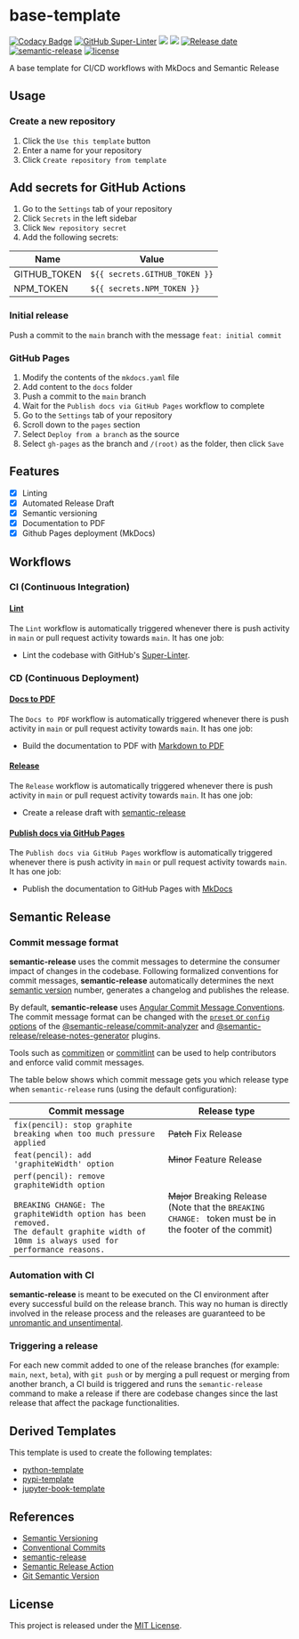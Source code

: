 # base-template

[![Codacy Badge][codacy-image]][codacy-url]
[![GitHub Super-Linter][linter-image]][linter-url]
![][workflows-badge-image]
![][version-image]
[![Release date][release-date-image]][release-url]
[![semantic-release][semantic-image]][semantic-url]
[![license][license-image]][license-url]

A base template for CI/CD workflows with MkDocs and Semantic Release

## Usage

### Create a new repository

1. Click the `Use this template` button
2. Enter a name for your repository
3. Click `Create repository from template`

## Add secrets for GitHub Actions

1. Go to the `Settings` tab of your repository
2. Click `Secrets` in the left sidebar
3. Click `New repository secret`
4. Add the following secrets:

| Name         | Value                         |
| ------------ | ----------------------------- |
| GITHUB_TOKEN | `${{ secrets.GITHUB_TOKEN }}` |
| NPM_TOKEN    | `${{ secrets.NPM_TOKEN }}`    |

### Initial release

Push a commit to the `main` branch with the message `feat: initial commit`

### GitHub Pages

1. Modify the contents of the `mkdocs.yaml` file
2. Add content to the `docs` folder
3. Push a commit to the `main` branch
4. Wait for the `Publish docs via GitHub Pages` workflow to complete
5. Go to the `Settings` tab of your repository
6. Scroll down to the `pages` section
7. Select `Deploy from a branch` as the source
8. Select `gh-pages` as the branch and `/(root)` as the folder, then click `Save`

## Features

- [x] Linting
- [x] Automated Release Draft
- [x] Semantic versioning
- [x] Documentation to PDF
- [x] Github Pages deployment (MkDocs)

## Workflows

### CI (Continuous Integration)

#### [Lint](.github/workflows/ci-linter.yaml)

The `Lint` workflow is automatically triggered whenever there is push activity in `main` or pull request activity towards `main`. It has one job:

- Lint the codebase with GitHub's [Super-Linter](https://github.com/github/super-linter).

### CD (Continuous Deployment)

#### [Docs to PDF](.github/workflows/cd-build.yaml)

The `Docs to PDF` workflow is automatically triggered whenever there is push activity in `main` or pull request activity towards `main`. It has one job:

- Build the documentation to PDF with [Markdown to PDF](https://github.com/BaileyJM02/markdown-to-pdf)

#### [Release](.github/workflows/cd-release.yaml)

The `Release` workflow is automatically triggered whenever there is push activity in `main` or pull request activity towards `main`. It has one job:

- Create a release draft with [semantic-release](https://github.com/semantic-release/semantic-release)

#### [Publish docs via GitHub Pages](.github/workflows/cd-cd-publish.yaml)

The `Publish docs via GitHub Pages` workflow is automatically triggered whenever there is push activity in `main` or pull request activity towards `main`. It has one job:

- Publish the documentation to GitHub Pages with [MkDocs](https://www.mkdocs.org/)

## Semantic Release

### Commit message format

**semantic-release** uses the commit messages to determine the consumer impact of changes in the codebase.
Following formalized conventions for commit messages, **semantic-release** automatically determines the next [semantic version](https://semver.org) number, generates a changelog and publishes the release.

By default, **semantic-release** uses [Angular Commit Message Conventions](https://github.com/angular/angular/blob/master/CONTRIBUTING.md#-commit-message-format).
The commit message format can be changed with the [`preset` or `config` options](docs/usage/configuration.md#options) of the [@semantic-release/commit-analyzer](https://github.com/semantic-release/commit-analyzer#options) and [@semantic-release/release-notes-generator](https://github.com/semantic-release/release-notes-generator#options) plugins.

Tools such as [commitizen](https://github.com/commitizen/cz-cli) or [commitlint](https://github.com/conventional-changelog/commitlint) can be used to help contributors and enforce valid commit messages.

The table below shows which commit message gets you which release type when `semantic-release` runs (using the default configuration):

| Commit message                                                                                                                                                                                   | Release type                                                                                                    |
| ------------------------------------------------------------------------------------------------------------------------------------------------------------------------------------------------ | --------------------------------------------------------------------------------------------------------------- |
| `fix(pencil): stop graphite breaking when too much pressure applied`                                                                                                                             | ~~Patch~~ Fix Release                                                                                           |
| `feat(pencil): add 'graphiteWidth' option`                                                                                                                                                       | ~~Minor~~ Feature Release                                                                                       |
| `perf(pencil): remove graphiteWidth option`<br><br>`BREAKING CHANGE: The graphiteWidth option has been removed.`<br>`The default graphite width of 10mm is always used for performance reasons.` | ~~Major~~ Breaking Release <br /> (Note that the `BREAKING CHANGE: ` token must be in the footer of the commit) |

### Automation with CI

**semantic-release** is meant to be executed on the CI environment after every successful build on the release branch.
This way no human is directly involved in the release process and the releases are guaranteed to be [unromantic and unsentimental](http://sentimentalversioning.org).

### Triggering a release

For each new commit added to one of the release branches (for example: `main`, `next`, `beta`), with `git push` or by merging a pull request or merging from another branch, a CI build is triggered and runs the `semantic-release` command to make a release if there are codebase changes since the last release that affect the package functionalities.

## Derived Templates

This template is used to create the following templates:

- [python-template](https://github.com/entelechiea/python-template)
- [pypi-template](https://github.com/entelechiea/pypi-template)
- [jupyter-book-template](https://github.com/entelechiea/jupyter-book-template)

## References

- [Semantic Versioning](https://semver.org/)
- [Conventional Commits](https://www.conventionalcommits.org/en/v1.0.0/)
- [semantic-release](https://github.com/semantic-release/semantic-release)
- [Semantic Release Action](https://github.com/cycjimmy/semantic-release-action)
- [Git Semantic Version](https://github.com/marketplace/actions/git-semantic-version)

## License

This project is released under the [MIT License][license-url].

<!-- Links: -->

[version-image]: https://img.shields.io/github/package-json/v/entelecheia/base-template
[workflows-badge-image]: https://github.com/entelecheia/base-template/actions/workflows/cd-pipeline.yaml/badge.svg
[release-date-image]: https://img.shields.io/github/release-date/entelecheia/base-template
[release-url]: https://github.com/entelecheia/base-template/releases
[semantic-image]: https://img.shields.io/badge/%20%20%F0%9F%93%A6%F0%9F%9A%80-semantic--release-e10079.svg
[semantic-url]: https://github.com/semantic-release/semantic-release
[license-image]: https://img.shields.io/github/license/entelecheia/base-template
[license-url]: https://github.com/entelecheia/base-template/blob/main/LICENSE
[changelog-url]: https://github.com/entelecheia/base-template/blob/main/docs/CHANGELOG.md
[linter-image]: https://github.com/entelecheia/base-template/workflows/Lint/badge.svg
[linter-url]: https://github.com/marketplace/actions/super-linter
[codacy-image]: https://app.codacy.com/project/badge/Grade/f5d47f43f3ba4f1eb5f1d5140d2c69cd
[codacy-url]: https://www.codacy.com/gh/entelecheia/base-template/dashboard?utm_source=github.com&utm_medium=referral&utm_content=entelecheia/base-template&utm_campaign=Badge_G
